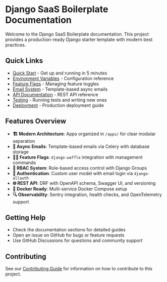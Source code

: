 # Django SaaS Boilerplate Documentation

Welcome to the Django SaaS Boilerplate documentation. This project provides a production-ready Django starter template with modern best practices.

## Quick Links

- [Quick Start](quickstart.md) - Get up and running in 5 minutes
- [Environment Variables](environment.md) - Configuration reference
- [Feature Flags](feature-flags.md) - Managing feature toggles
- [Email System](emails.md) - Template-based async emails
- [API Documentation](api.md) - REST API reference
- [Testing](testing.md) - Running tests and writing new ones
- [Deployment](deployment.md) - Production deployment guide

## Features Overview

- **🏗️ Modern Architecture**: Apps organized in `/apps/` for clear modular separation
- **📧 Async Emails**: Template-based emails via Celery with database storage
- **🏃‍♂️ Feature Flags**: `django-waffle` integration with management commands
- **👥 RBAC System**: Role-based access control with Django Groups
- **🔐 Authentication**: Custom user model with email login via `django-allauth`
- **🌐 REST API**: DRF with OpenAPI schema, Swagger UI, and versioning
- **🐳 Docker Ready**: Multi-service Docker Compose setup
- **🔍 Observability**: Sentry integration, health checks, and OpenTelemetry support

## Getting Help

- Check the documentation sections for detailed guides
- Open an issue on GitHub for bugs or feature requests
- Use GitHub Discussions for questions and community support

## Contributing

See our [Contributing Guide](contributing.md) for information on how to contribute to this project.
